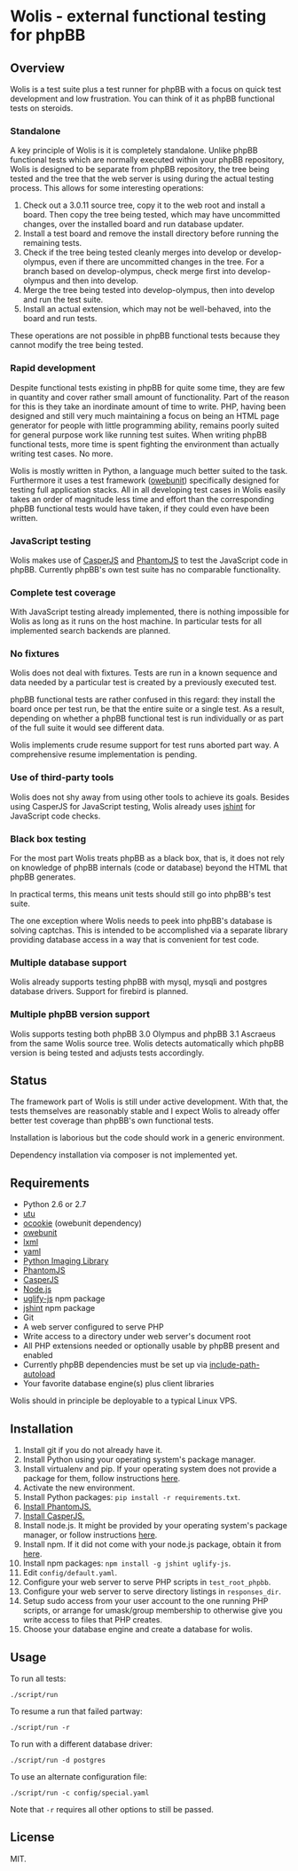 # Wolis - external functional testing for phpBB

## Overview

Wolis is a test suite plus a test runner for phpBB
with a focus on quick test development and low frustration.
You can think of it as phpBB functional tests on steroids.

### Standalone

A key principle of Wolis is it is completely standalone. Unlike phpBB
functional tests which are normally executed within your phpBB repository,
Wolis is designed to be separate from phpBB repository, the tree being tested
and the tree that the web server is using during the actual testing process.
This allows for some interesting operations:

1. Check out a 3.0.11 source tree, copy it to the web root and install a
board. Then copy the tree being tested, which may have uncommitted changes,
over the installed board and run database updater.
2. Install a test board and remove the install directory before running
the remaining tests.
3. Check if the tree being tested cleanly merges into develop or develop-olympus,
even if there are uncommitted changes in the tree. For a branch based on
develop-olympus, check merge first into develop-olympus and then into develop.
4. Merge the tree being tested into develop-olympus, then into develop and
run the test suite.
5. Install an actual extension, which may not be well-behaved, into the
board and run tests.

These operations are not possible in phpBB functional tests because
they cannot modify the tree being tested.

### Rapid development

Despite functional tests existing in phpBB for quite some time, they are
few in quantity and cover rather small amount of functionality. Part of the
reason for this is they take an inordinate amount of time to write.
PHP, having been designed and still very much maintaining a focus on
being an HTML page generator for people with little programming ability,
remains poorly suited for general purpose work like running test suites.
When writing phpBB functional tests, more time is spent fighting the
environment than actually writing test cases. No more.

Wolis is mostly written in Python, a language much better suited to the task.
Furthermore it uses a test framework ([owebunit](https://github.com/p/owebunit))
specifically designed for
testing full application stacks. All in all developing test cases in
Wolis easily takes an order of magnitude less time and effort than the
corresponding phpBB functional tests would have taken, if they could even
have been written.

### JavaScript testing

Wolis makes use of [CasperJS](http://casperjs.org/)
and [PhantomJS](http://phantomjs.org/) to test the JavaScript code in phpBB.
Currently phpBB's own test suite has no comparable functionality.

### Complete test coverage

With JavaScript testing already implemented, there is nothing impossible for
Wolis as long as it runs on the host machine. In particular tests for all
implemented search backends are planned.

### No fixtures

Wolis does not deal with fixtures. Tests are run in a known sequence
and data needed by a particular test is created by a previously executed test.

phpBB functional tests are rather confused in this regard: they install
the board once per test run, be that the entire suite or a single test.
As a result, depending on whether a phpBB functional test is run individually
or as part of the full suite it would see different data.

Wolis implements crude resume support for test runs aborted part way.
A comprehensive resume implementation is pending.

### Use of third-party tools

Wolis does not shy away from using other tools to achieve its goals. Besides
using CasperJS for JavaScript testing, Wolis already uses
[jshint](http://www.jshint.com/) for JavaScript code checks.

### Black box testing

For the most part Wolis treats phpBB as a black box, that is, it does not
rely on knowledge of phpBB internals (code or database) beyond the HTML
that phpBB generates.

In practical terms, this means unit tests should still go into phpBB's
test suite.

The one exception where Wolis needs to peek into phpBB's database is
solving captchas. This is intended to be accomplished via a separate
library providing database access in a way that is convenient for test code.

### Multiple database support

Wolis already supports testing phpBB with mysql, mysqli and postgres database
drivers. Support for firebird is planned.

### Multiple phpBB version support

Wolis supports testing both phpBB 3.0 Olympus and phpBB 3.1 Ascraeus from
the same Wolis source tree. Wolis detects automatically which phpBB version
is being tested and adjusts tests accordingly.

## Status

The framework part of Wolis is still under active development. With that,
the tests themselves are reasonably stable and I expect Wolis to already offer
better test coverage than phpBB's own functional tests.

Installation is laborious but the code should work in a generic environment.

Dependency installation via composer is not implemented yet.

## Requirements

- Python 2.6 or 2.7
- [utu](https://github.com/p/utu)
- [ocookie](https://github.com/p/ocookie) (owebunit dependency)
- [owebunit](https://github.com/p/owebunit)
- [lxml](http://lxml.de/)
- [yaml](http://pyyaml.org/)
- [Python Imaging Library](http://www.pythonware.com/products/pil/)
- [PhantomJS](http://phantomjs.org/)
- [CasperJS](http://casperjs.org/)
- [Node.js](http://nodejs.org/)
- [uglify-js](https://github.com/mishoo/UglifyJS) npm package
- [jshint](http://www.jshint.com/) npm package
- Git
- A web server configured to serve PHP
- Write access to a directory under web server's document root
- All PHP extensions needed or optionally usable by phpBB present and enabled
- Currently phpBB dependencies must be set up via
[include-path-autoload](https://github.com/p/phpbb3-include-path-autoload)
- Your favorite database engine(s) plus client libraries

Wolis should in principle be deployable to a typical Linux VPS.

## Installation

1. Install git if you do not already have it.
2. Install Python using your operating system's package manager.
3. Install virtualenv and pip. If your operating system does not provide
a package for them, follow instructions
[here](http://www.pip-installer.org/en/latest/installing.html).
4. Activate the new environment.
5. Install Python packages: `pip install -r requirements.txt`.
6. [Install PhantomJS.](http://phantomjs.org/download.html)
7. [Install CasperJS.](http://casperjs.org/installation.html)
8. Install node.js. It might be provided by your operating system's package
manager, or follow instructions [here](http://nodejs.org/download/).
9. Install npm. If it did not come with your node.js package, obtain it
from [here](https://github.com/isaacs/npm).
10. Install npm packages: `npm install -g jshint uglify-js`.
11. Edit `config/default.yaml`.
12. Configure your web server to serve PHP scripts in `test_root_phpbb`.
13. Configure your web server to serve directory listings in `responses_dir`.
14. Setup sudo access from your user account to the one running PHP scripts,
or arrange for umask/group membership to otherwise give you write access to
files that PHP creates.
15. Choose your database engine and create a database for wolis.

## Usage

To run all tests:

	./script/run

To resume a run that failed partway:

	./script/run -r

To run with a different database driver:

	./script/run -d postgres

To use an alternate configuration file:

	./script/run -c config/special.yaml

Note that `-r` requires all other options to still be passed.

## License

MIT.
